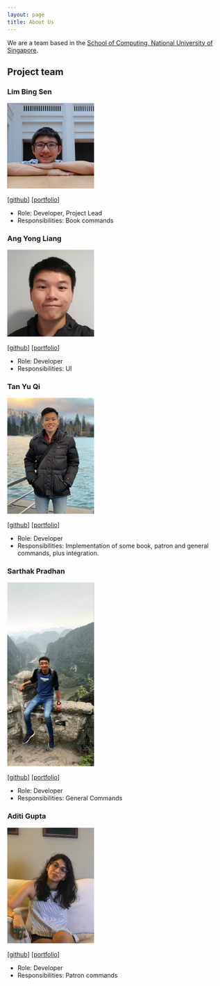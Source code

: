 ```yaml
---
layout: page
title: About Us
---
```


We are a team based in the [School of Computing, National University of Singapore](http://www.comp.nus.edu.sg).

## Project team

### Lim Bing Sen

<img src="images/bingsen0806.png" width="200px">

[[github](https://github.com/bingsen0806)]
[[portfolio](team/bingsen0806.md)]

* Role: Developer, Project Lead
* Responsibilities: Book commands

### Ang Yong Liang

<img src="images/yl-ang.png" width="200px">

[[github](http://github.com/yl-ang)]
[[portfolio](team/yl-ang.md)]

* Role: Developer
* Responsibilities: UI

### Tan Yu Qi

<img src="images/yuqitanyq.png" width="200px">

[[github](http://github.com/yuqitanyq)] [[portfolio](team/yuqitanyq.md)]

* Role: Developer
* Responsibilities: Implementation of some book, patron and general commands, plus integration.

### Sarthak Pradhan

<img src="images/halpfrog.png" width="200px">

[[github](http://github.com/halpfrog)]
[[portfolio](team/halpfrog.md)]

* Role: Developer
* Responsibilities: General Commands

### Aditi Gupta

<img src="images/aditi2313.png" width="200px">

[[github](http://github.com/aditi2313)]
[[portfolio](team/aditi2313.md)]

* Role: Developer
* Responsibilities: Patron commands
